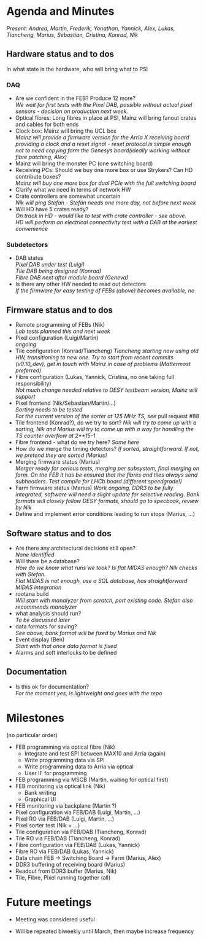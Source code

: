 # Agenda and Minutes

*Present: Andrea, Martin, Frederik, Yonathan, Yannick, Alex, Lukas, Tiancheng, Marius, Sebastian, Cristina, Konrad, Nik*

## Hardware status and to dos

In what state is the hardware, who will bring what to PSI

### DAQ
* Are we confident in the FEB? Produce 12 more?  
     *We wait for first tests with the Pixel DAB, possible without actual pixel sensors - decision on production next week.*
* Optical fibres: Long fibres in place at PSI, Mainz will bring fanout crates and cables for both ends
* Clock box: Mainz will bring the UCL box  
     *Mainz will provide a firmware version for the Arria X receiving board providing a clock and a reset signal - reset protocol is simple enough not to need copying form the Genesys board(ideally working without fibre patching, Alex)*
* Mainz will bring the monster PC (one switching board)
* Receiving PCs: Should we buy one more box or use Strykers? Can HD contribute boxes?  
     *Mainz will buy one more box for dual PCIe with the full switching board*
* Clarify what we need in terms of network HW
* Crate controllers are somewhat uncertain  
     *Nik will ping Stefan - Stefan needs one more day, not before next week*
* Will HD have 5 crates ready?  
     *On track in HD - would like to test with crate controller - see above.  
     HD will perform an electrical connectivity test with a DAB at the earliest convenience*

### Subdetectors
* DAB status  
      *Pixel DAB under test (Luigi)  
      Tile DAB being designed (Konrad)  
      Fibre DAB next after module board (Geneva)*
* Is there any other HW needed to read out detectors  
     *If the firmware for easy testing of FEBs (above) becomes available, no*

## Firmware status and to dos
* Remote programming of FEBs (Nik)  
   *Lab tests planned this and next week*
* Pixel configuration (Luigi/Martin)  
   *ongoing*
* Tile configuration (Konrad/Tiancheng)
   *Tiancheng starting now using old HW, transitioning to new one. Try to start from recent commits (v0.10_dev), get in touch with Mainz in case of problems (Mattermost preferred)*
* Fibre configuration (Lukas, Yannick, Cristina, no one taking full responsibility)  
    *Not much change needed relative to DESY testbeam version, Mainz will support*
* Pixel frontend (Nik/Sebastian/Martin/...)  
     *Sorting needs to be tested  
      For the current version of the sorter at 125 MHz TS, see* pull request #88
* Tile frontend (Konrad?), do we try to sort?
     *Nik will try to come up with a sorting, Nik and Marius will try to come up with a way for handling the TS counter overflow at 2**15-1*
* Fibre frontend - what do we try here?
     *Same here*
* How do we merge the timing detectors?
     *If sorted, straightforward. If not, we pretend they are sorted (Marius)*
* Merging firmware status (Marius)  
     *Merger ready for serious tests, merging per subsystem, final merging on farm.
     On the FEB it has be ensured that the fibres and tiles always send subheaders.
     Test compile for LHCb board (different speedgrade!)*
* Farm firmware status (Marius)
     *Work ongoing, DDR3 to be fully integrated, software will need a slight update for selective reading. Bank formats will closely follow DESY formats, should go to specbook, review by Nik*
* Define and implement error conditions leading to run stops (Marius, ...)     


## Software status and to dos
* Are there any architectural decisions still open?  
  *None identified*
* Will there be a database?  
  *How do we know what runs we took? Is flat MIDAS enough? Nik checks with Stefan.  
  Flat MIDAS is not enough, use a SQL database, has straightforward MIDAS integration*
* rootana build  
  *Will start with manalyzer from scratch, port existing code. Stefan also recommends manalyzer*
* what analysis should run?  
  *To be discussed later*
* data formats for saving?  
  *See above, bank format will be fixed by Marius and Nik*
* Event display (Ben)  
  *Start with that once data format is fixed*
* Alarms and soft interlocks to be defined

## Documentation
* Is this ok for documentation?  
     *For the moment yes, is lightweight and goes with the repo*


# Milestones
(no particular order)

* FEB programming via optical fibre (Nik)
     * Integrate and test SPI between MAX10 and Arria (again)
     * Write programming data via SPI
     * Write programming data to Arria via optical
     * User IF for programming
* FEB programming via MSCB (Martin, waiting for optical first)
* FEB monitoring via optical link (Nik)
     * Bank writing
     * Graphical UI
* FEB monitoring via backplane (Martin ?)
* Pixel configuration via FEB/DAB (Luigi, Martin, ...)
* Pixel RO via FEB/DAB (Luigi, Martin, ...)
* Pixel sorter test (Nik + ...)
* Tile configuration via FEB/DAB (Tiancheng, Konrad)
* Tile RO via FEB/DAB (Tiancheng, Konrad)
* Fibre configuration via FEB/DAB (Lukas, Yannick)
* Fibre RO via FEB/DAB (Lukas, Yannick)
* Data chain FEB -> Switching Board -> Farm (Marius, Alex)
* DDR3 buffering of receiving board (Marius)
* Readout from DDR3 buffer (Marius, Nik)
* Tile, Fibre, Pixel running together (all)

# Future meetings

* Meeting was considered useful
+ Will be repeated biweekly until March, then maybe increase frequency